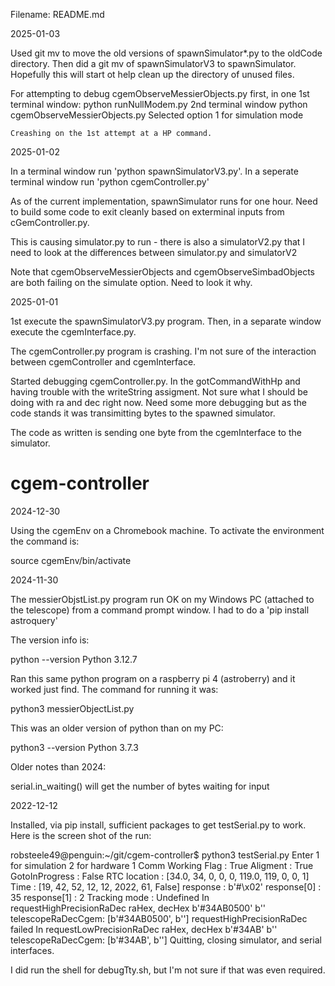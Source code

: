 Filename: README.md

2025-01-03

Used git mv to move the old versions of spawnSimulator*.py to the oldCode
directory. Then did a git mv of spawnSimulatorV3 to spawnSimulator.
Hopefully this will start ot help clean up the directory of unused files.

For attempting to debug cgemObserveMessierObjects.py first, in one
1st terminal window:
    python runNullModem.py
2nd terminal window
    python cgemObserveMessierObjects.py
    Selected option 1 for simulation mode

    Creashing on the 1st attempt at a HP command.
    
2025-01-02

In a terminal window run 'python spawnSimulatorV3.py'.
In a seperate terminal window run 'python cgemController.py'

As of the current implementation, spawnSimulator runs for one
hour. Need to build some code to exit cleanly based on exterminal
inputs from cGemController.py.

This is causing simulator.py to run - there is also a simulatorV2.py
that I need to look at the differences between simulator.py and
simulatorV2

Note that cgemObserveMessierObjects and cgemObserveSimbadObjects
are both failing on the simulate option. Need to look it why.

2025-01-01

1st execute the spawnSimulatorV3.py program. Then, in a separate window
execute the cgemInterface.py.

The cgemController.py program is crashing. I'm not sure of the interaction
between cgemController and cgemInterface.

Started debugging cgemController.py. In the gotCommandWithHp and having
trouble with the writeString assigment. Not sure what I should be doing
with ra and dec right now. Need some more debugging but as the code stands
it was transimitting bytes to the spawned simulator.

The code as written is sending one byte from the cgemInterface to the
simulator.

# cgem-controller

2024-12-30

Using the cgemEnv on a Chromebook machine. To activate the environment
the command is:

source cgemEnv/bin/activate



2024-11-30

The messierObjstList.py program run OK on my Windows PC (attached to the telescope) from a command prompt window.
I had to do a 'pip install astroquery'

The version info is:

python --version
Python 3.12.7

Ran this same python program on a raspberry pi 4 (astroberry) and it worked
just find. The command for running it was:

python3 messierObjectList.py

This was an older version of python than on my PC:

python3 --version
Python 3.7.3

Older notes than 2024:

serial.in_waiting() will get the number of bytes waiting for input

2022-12-12

Installed, via pip install, sufficient packages to get testSerial.py to
work. Here is the screen shot of the run:

robsteele49@penguin:~/git/cgem-controller$ python3 testSerial.py 
Enter 1 for simulation 2 for hardware 1
Comm Working Flag :  True
Aligment          :  True
GotoInProgress    :  False
RTC location      :  [34.0, 34, 0, 0, 0, 119.0, 119, 0, 0, 1]
Time              :  [19, 42, 52, 12, 12, 2022, 61, False]
response :  b'#\x02'
response[0] :  35
response[1] :  2
Tracking mode     :  Undefined
In requestHighPrecisionRaDec
raHex, decHex  b'#34AB0500'   b''
telescopeRaDecCgem:  [b'#34AB0500', b'']
requestHighPrecisionRaDec failed
In requestLowPrecisionRaDec
raHex, decHex  b'#34AB'   b''
telescopeRaDecCgem:  [b'#34AB', b'']
Quitting, closing simulator, and serial interfaces.

I did run the shell for debugTty.sh, but I'm not sure if that was even
required.

